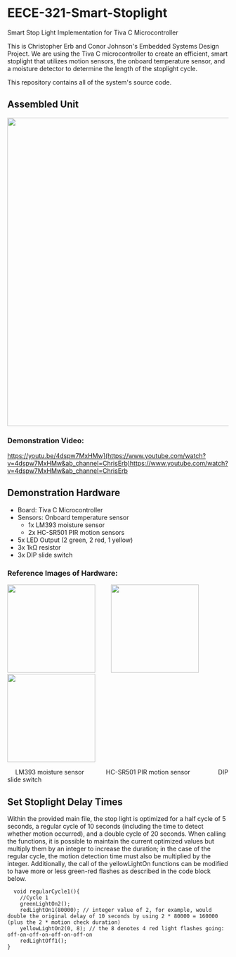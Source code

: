# EECE-321-Smart-Stoplight
Smart Stop Light Implementation for Tiva C Microcontroller

This is Christopher Erb and Conor Johnson's Embedded Systems Design Project. We are using the Tiva C microcontroller to create an efficient, smart stoplight that utilizes motion sensors, the onboard temperature sensor, and a moisture detector to determine the length of the stoplight cycle.

This repository contains all of the system's source code.<br />

## Assembled Unit
<img src="https://github.com/chris-erb/EECE-321-Smart-Stoplight/assets/145140858/c0ab629a-b003-4bf3-acf4-45e82b925aa4" width="700" height="700"/> <br />

### Demonstration Video: <br />
https://youtu.be/4dspw7MxHMw](https://www.youtube.com/watch?v=4dspw7MxHMw&ab_channel=ChrisErb)https://www.youtube.com/watch?v=4dspw7MxHMw&ab_channel=ChrisErb

## Demonstration Hardware
* Board: Tiva C Microcontroller
* Sensors: Onboard temperature sensor
  - 1x LM393 moisture sensor
  - 2x HC-SR501 PIR motion sensors
* 5x LED Output (2 green, 2 red, 1 yellow)
* 3x 1kΩ resistor
* 3x DIP slide switch <br />
### Reference Images of Hardware: <br />
<img src="https://github.com/chris-erb/EECE-321-Smart-Stoplight/assets/145140858/572a7251-0c13-42c0-93f5-986c042336bb" width="200" height="200"/> &emsp;&emsp; <img src="https://github.com/chris-erb/EECE-321-Smart-Stoplight/assets/145140858/5a23814e-a905-4764-8663-d75ed5b6c618" width="200" height="200"/> &emsp;&emsp; <img src="https://github.com/chris-erb/EECE-321-Smart-Stoplight/assets/145140858/0ba817b8-4eb0-4582-b1a1-b41aee0eb055" width="200" height="200"/>

&emsp; LM393 moisture sensor &emsp;&emsp;&emsp;    HC-SR501 PIR motion sensor &emsp;&emsp;&emsp;&emsp;    DIP slide switch <br />

## Set Stoplight Delay Times <br />
  Within the provided main file, the stop light is optimized for a half cycle of 5 seconds, a regular cycle of 10 seconds (including the time to detect whether motion occurred), and a double cycle of 20 seconds. When calling the functions, it is possible to maintain the current optimized values but multiply them by an integer to increase the duration; in the case of the regular cycle, the motion detection time must also be multiplied by the integer. Additionally, the call of the yellowLightOn functions can be modified to have more or less green-red flashes as described in the code block below.<br />
```
  void regularCycle1(){ 
    //Cycle 1
    greenLightOn2(); 
    redLightOn1(80000); // integer value of 2, for example, would double the original delay of 10 seconds by using 2 * 80000 = 160000 (plus the 2 * motion check duration)
    yellowLightOn2(0, 8); // the 8 denotes 4 red light flashes going: off-on-off-on-off-on-off-on
    redLightOff1();
} 
```
